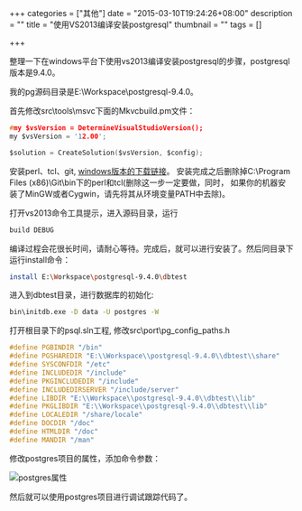 +++
categories = ["其他"]
date = "2015-03-10T19:24:26+08:00"
description = ""
title = "使用VS2013编译安装postgresql"
thumbnail = ""
tags = []

+++


整理一下在windows平台下使用vs2013编译安装postgresql的步骤，postgresql版本是9.4.0。

我的pg源码目录是E:\Workspace\postgresql-9.4.0。

<!--more-->

首先修改src\tools\msvc下面的Mkvcbuild.pm文件：

```c
#my $vsVersion = DetermineVisualStudioVersion();
my $vsVersion = '12.00';

$solution = CreateSolution($vsVersion, $config);
```

安装perl、tcl、git, [windows版本的下载链接](http://pan.baidu.com/s/1dDhGMJ3)。
安装完成之后删除掉C:\Program Files (x86)\Git\bin下的perl和tcl(删除这一步一定要做，同时，
如果你的机器安装了MinGW或者Cygwin，请先将其从环境变量PATH中去除)。

打开vs2013命令工具提示，进入源码目录，运行

```bash
build DEBUG
```

编译过程会花很长时间，请耐心等待。完成后，就可以进行安装了。然后同目录下运行install命令：

```bash
install E:\Workspace\postgresql-9.4.0\dbtest
```

进入到dbtest目录，进行数据库的初始化:

```bash
bin\initdb.exe -D data -U postgres -W
```

打开根目录下的psql.sln工程, 修改src\port\pg\_config\_paths.h

```c
#define PGBINDIR "/bin"
#define PGSHAREDIR "E:\\Workspace\\postgresql-9.4.0\\dbtest\\share"
#define SYSCONFDIR "/etc"
#define INCLUDEDIR "/include"
#define PKGINCLUDEDIR "/include"
#define INCLUDEDIRSERVER "/include/server"
#define LIBDIR "E:\\Workspace\\postgresql-9.4.0\\dbtest\\lib"
#define PKGLIBDIR "E:\\Workspace\\postgresql-9.4.0\\dbtest\\lib"
#define LOCALEDIR "/share/locale"
#define DOCDIR "/doc"
#define HTMLDIR "/doc"
#define MANDIR "/man"
```

修改postgres项目的属性，添加命令参数：

![postgres属性](postgres.png)

然后就可以使用postgres项目进行调试跟踪代码了。
